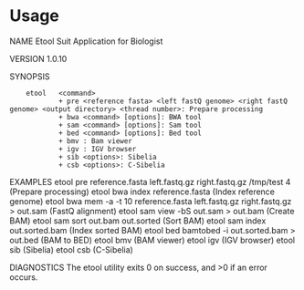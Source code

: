 Usage
=====
NAME
        Etool Suit Application for Biologist

VERSION
        1.0.10

SYNOPSIS

        etool   <command>
                + pre <reference fasta> <left fastQ genome> <right fastQ genome> <output directory> <thread number>: Prepare processing
                + bwa <command> [options]: BWA tool
                + sam <command> [options]: Sam tool
                + bed <command> [options]: Bed tool
                + bmv : Bam viewer
                + igv : IGV browser
                + sib <options>: Sibelia
                + csb <options>: C-Sibelia

EXAMPLES
        etool pre reference.fasta left.fastq.gz right.fastq.gz /tmp/test 4 (Prepare processing)
        etool bwa index reference.fasta (Index reference genome)
        etool bwa mem -a -t 10 reference.fasta left.fastq.gz right.fastq.gz > out.sam (FastQ alignment)
        etool sam view -bS out.sam > out.bam (Create BAM)
        etool sam sort out.bam out.sorted (Sort BAM)
        etool sam index out.sorted.bam (Index sorted BAM)
        etool bed bamtobed -i out.sorted.bam > out.bed (BAM to BED)
        etool bmv (BAM viewer)
        etool igv (IGV browser)
        etool sib (Sibelia) 
        etool csb (C-Sibelia)

DIAGNOSTICS
        The etool utility exits 0 on success, and >0 if an error occurs.
